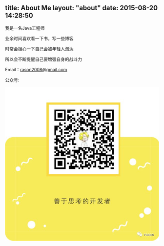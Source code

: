 title: About Me
layout: "about"
date: 2015-08-20 14:28:50
---

我是一名Java工程师

业余时间喜欢看一下书，写一些博客

时常会担心一下自己会被年轻人淘汰

所以会不断提醒自己要增强自身的战斗力

Email：rason2008@gmail.com

公众号:

![rason](https://raw.githubusercontent.com/rason/rason.github.io/master/image/rason.png)
